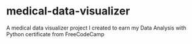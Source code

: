 # medical-data-visualizer
 A medical data visualizer project I created to earn my Data Analysis with Python certificate from FreeCodeCamp
